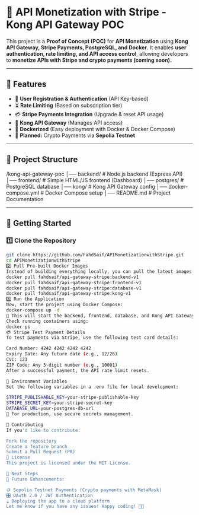 # 🚀 API Monetization with Stripe - Kong API Gateway POC

This project is a **Proof of Concept (POC)** for **API Monetization** using **Kong API Gateway, Stripe Payments, PostgreSQL, and Docker**. It enables **user authentication, rate limiting, and API access control**, allowing developers to **monetize APIs with Stripe and crypto payments (coming soon).**

---

## 📌 Features
- 🔑 **User Registration & Authentication** (API Key-based)
- ⏳ **Rate Limiting** (Based on subscription tier)
- 💳 **Stripe Payments Integration** (Upgrade & reset API usage)
- 📡 **Kong API Gateway** (Manages API access)
- 🐳 **Dockerized** (Easy deployment with Docker & Docker Compose)
- 🔄 **Planned:** Crypto Payments via **Sepolia Testnet**

---

## 📂 Project Structure
/kong-api-gateway-poc │── backend/ # Node.js backend (Express API) │── frontend/ # Simple HTML/JS frontend (Dashboard) │── postgres/ # PostgreSQL database │── kong/ # Kong API Gateway config │── docker-compose.yml # Docker Compose setup │── README.md # Project Documentation

---

## 🚀 **Getting Started**
### **1️⃣ Clone the Repository**
```sh
git clone https://github.com/FahdSaif/APIMonetizationwithStripe.git
cd APIMonetizationwithStripe
2️⃣ Pull Pre-built Docker Images
Instead of building everything locally, you can pull the latest images from Docker Hub:
docker pull fahdsaif/api-gateway-stripe:backend-v1
docker pull fahdsaif/api-gateway-stripe:frontend-v1
docker pull fahdsaif/api-gateway-stripe:database-v1
docker pull fahdsaif/api-gateway-stripe:kong-v1
3️⃣ Run the Application
Now, start the project using Docker Compose:
docker-compose up -d
📌 This will start the backend, frontend, database, and Kong API Gateway in detached mode.
Check running containers using:
docker ps
💳 Stripe Test Payment Details
To test payments via Stripe, use the following test card details:

Card Number: 4242 4242 4242 4242
Expiry Date: Any future date (e.g., 12/26)
CVC: 123
ZIP Code: Any 5-digit number (e.g., 10001)
After a successful payment, the API rate limit resets.

🔧 Environment Variables
Set the following variables in a .env file for local development:

STRIPE_PUBLISHABLE_KEY=your-stripe-publishable-key
STRIPE_SECRET_KEY=your-stripe-secret-key
DATABASE_URL=your-postgres-db-url
📌 For production, use secure secrets management.

🤝 Contributing
If you'd like to contribute:

Fork the repository
Create a feature branch
Submit a Pull Request (PR)
📜 License
This project is licensed under the MIT License.

🎯 Next Steps
🚀 Future Enhancements:

🪙 Sepolia Testnet Payments (Crypto payments with MetaMask)
🎛️ OAuth 2.0 / JWT Authentication
☁️ Deploying the app to a cloud platform
Let me know if you have any issues! Happy coding! 🚀🔥

